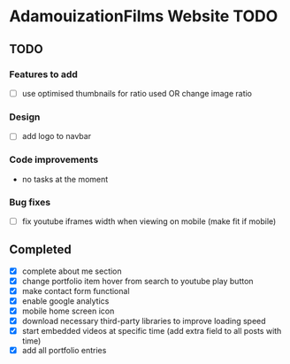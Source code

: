AdamouizationFilms Website TODO
===============================

## TODO

### Features to add
* [ ] use optimised thumbnails for ratio used OR change image ratio

### Design
* [ ] add logo to navbar

### Code improvements
* no tasks at the moment

### Bug fixes
* [ ] fix youtube iframes width when viewing on mobile (make fit if mobile)

## Completed
* [X] complete about me section 
* [X] change portfolio item hover from search to youtube play button
* [X] make contact form functional
* [X] enable google analytics
* [X] mobile home screen icon
* [X] download necessary third-party libraries to improve loading speed
* [X] start embedded videos at specific time (add extra field to all posts with time)
* [X] add all portfolio entries